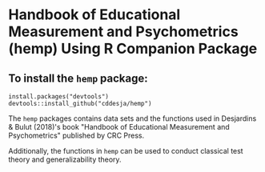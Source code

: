 # Handbook of Educational Measurement and Psychometrics (hemp) Using R Companion Package

## To install the `hemp` package:

```{r}
install.packages("devtools")
devtools::install_github("cddesja/hemp")
```

The `hemp` packages contains data sets and the functions used in Desjardins & Bulut (2018)'s book "Handbook of Educational Measurement and Psychometrics" published by CRC Press.

Additionally, the functions in `hemp` can be used to conduct classical test theory and generalizability theory.
